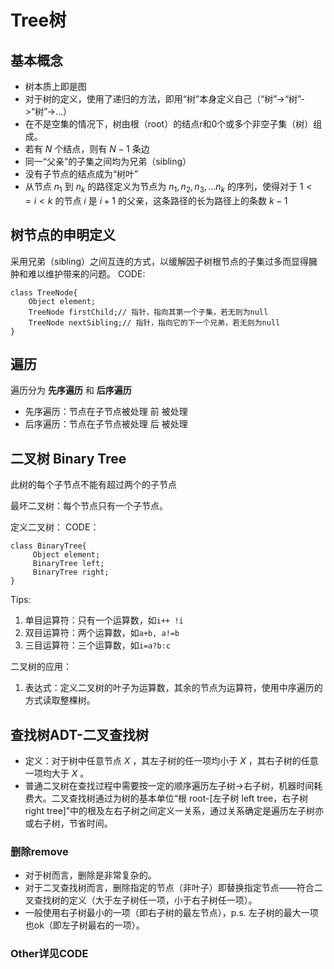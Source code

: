# Tree树

## 基本概念
- 树本质上即是图
- 对于树的定义，使用了递归的方法，即用“树”本身定义自己（“树”->“树”->“树”->...）
- 在不是空集的情况下，树由根（root）的结点r和0个或多个非空子集（树）组成。
- 若有 $N$ 个结点，则有 $N-1$ 条边
- 同一“父亲”的子集之间均为兄弟（sibling）
- 没有子节点的结点成为“树叶”
- 从节点 $n_1$ 到 $n_k$ 的路径定义为节点为 $n_1, n_2, n_3, ...n_k$ 的序列，使得对于 $1<=i<k$ 的节点 $i$ 是 $i+1$ 的父亲，这条路径的长为路径上的条数 $k-1$  

## 树节点的申明定义
采用兄弟（sibling）之间互连的方式，以缓解因子树根节点的子集过多而显得臃肿和难以维护带来的问题。
CODE:
```
class TreeNode{
    Object element;
    TreeNode firstChild;// 指针，指向其第一个子集，若无则为null
    TreeNode nextSibling;// 指针，指向它的下一个兄弟，若无则为null
}
```

## 遍历
遍历分为 **先序遍历** 和 **后序遍历** 
- 先序遍历：节点在子节点被处理 前 被处理
- 后序遍历：节点在子节点被处理 后 被处理

## 二叉树 Binary Tree
此树的每个子节点不能有超过两个的子节点

最坏二叉树：每个节点只有一个子节点。

定义二叉树：
CODE：
```
class BinaryTree{
     Object element;
     BinaryTree left;
     BinaryTree right;
}
```

Tips:
1. 单目运算符：只有一个运算数，如`i++ !i`
2. 双目运算符：两个运算数，如`a+b, a!=b`
3. 三目运算符：三个运算数，如`i=a?b:c`

二叉树的应用：
1. 表达式：定义二叉树的叶子为运算数，其余的节点为运算符，使用中序遍历的方式读取整棵树。

## 查找树ADT-二叉查找树
- 定义：对于树中任意节点 $X$ ，其左子树的任一项均小于 $X$ ，其右子树的任意一项均大于 $X$ 。
- 普通二叉树在查找过程中需要按一定的顺序遍历左子树->右子树，机器时间耗费大。二叉查找树通过为树的基本单位“根 root-[左子树 left tree，右子树 right tree]”中的根及左右子树之间定义一关系，通过关系确定是遍历左子树亦或右子树，节省时间。

### 删除remove
- 对于树而言，删除是非常复杂的。
- 对于二叉查找树而言，删除指定的节点（非叶子）即替换指定节点——符合二叉查找树的定义（大于左子树任一项，小于右子树任一项）。
- 一般使用右子树最小的一项（即右子树的最左节点），p.s. 左子树的最大一项也ok（即左子树最右的一项）。

### Other详见CODE

## 